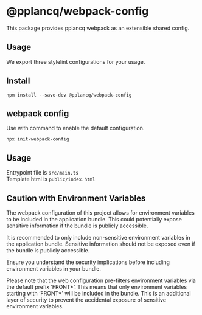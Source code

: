 # @pplancq/webpack-config

This package provides pplancq webpack as an extensible shared config.

## Usage

We export three stylelint configurations for your usage.

## Install

```shell
npm install --save-dev @pplancq/webpack-config
```

## webpack config

Use with command to enable the default configuration.

```shell
npx init-webpack-config
```

## Usage

Entrypoint file is `src/main.ts`\
Template html is `public/index.html`

## Caution with Environment Variables

The webpack configuration of this project allows for environment variables to be included in the application bundle. This could potentially expose sensitive information if the bundle is publicly accessible.

It is recommended to only include non-sensitive environment variables in the application bundle. Sensitive information should not be exposed even if the bundle is publicly accessible.

Ensure you understand the security implications before including environment variables in your bundle.

Please note that the web configuration pre-filters environment variables via the default prefix ‘FRONT*’. This means that only environment variables starting with ‘FRONT*’ will be included in the bundle. This is an additional layer of security to prevent the accidental exposure of sensitive environment variables.
